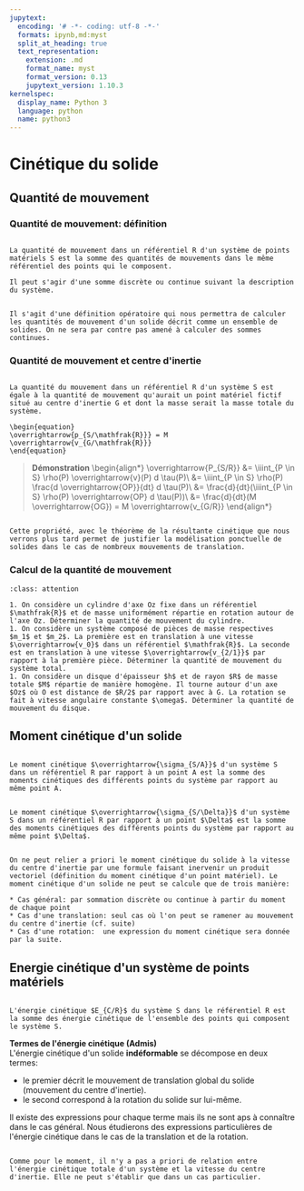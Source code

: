 ```yaml
---
jupytext:
  encoding: '# -*- coding: utf-8 -*-'
  formats: ipynb,md:myst
  split_at_heading: true
  text_representation:
    extension: .md
    format_name: myst
    format_version: 0.13
    jupytext_version: 1.10.3
kernelspec:
  display_name: Python 3
  language: python
  name: python3
---
```

# Cinétique du solide

## Quantité de mouvement

### Quantité de mouvement: définition

````{important} __Définition : Quantité de mouvement d'un système de points__

La quantité de mouvement dans un référentiel R d'un système de points matériels S est la somme des quantités de mouvements dans le même référentiel des points qui le composent.

Il peut s'agir d'une somme discrète ou continue suivant la description du système.

````

````{dropdown} Remarque

Il s'agit d'une définition opératoire qui nous permettra de calculer les quantités de mouvement d'un solide décrit comme un ensemble de solides. On ne sera par contre pas amené à calculer des sommes continues.

````

### Quantité de mouvement et centre d'inertie

````{important} __Fondamental : Quantité de mouvement et centre d'inertie__

La quantité du mouvement dans un référentiel R d'un système S est égale à la quantité de mouvement qu'aurait un point matériel fictif situé au centre d'inertie G et dont la masse serait la masse totale du système.

\begin{equation}
\overrightarrow{p_{S/\mathfrak{R}}} = M \overrightarrow{v_{G/\mathfrak{R}}}
\end{equation}
````


>__Démonstration__
>\begin{align*}
\overrightarrow{P_{S/R}} &= \iiint_{P \in S} \rho(P) \overrightarrow{v}(P) d \tau(P)\\
&= \iiint_{P \in S} \rho(P) \frac{d \overrightarrow{OP}}{dt} d \tau(P)\\
&= \frac{d}{dt}(\iiint_{P \in S} \rho(P) \overrightarrow{OP} d \tau(P))\\
&= \frac{d}{dt}(M \overrightarrow{OG}) = M \overrightarrow{v_{G/R}}
\end{align*}
````{dropdown} Remarque

Cette propriété, avec le théorème de la résultante cinétique que nous verrons plus tard permet de justifier la modélisation ponctuelle de solides dans le cas de nombreux mouvements de translation.

````

### Calcul de la quantité de mouvement

````{admonition} Exercice 
:class: attention

1. On considère un cylindre d'axe Oz fixe dans un référentiel $\mathfrak{R}$ et de masse uniformément répartie en rotation autour de l'axe Oz. Déterminer la quantité de mouvement du cylindre.
1. On considère un système composé de pièces de masse respectives $m_1$ et $m_2$. La première est en translation à une vitesse $\overrightarrow{v_0}$ dans un référentiel $\mathfrak{R}$. La seconde est en translation à une vitesse $\overrightarrow{v_{2/1}}$ par rapport à la première pièce. Déterminer la quantité de mouvement du système total.
1. On considère un disque d'épaisseur $h$ et de rayon $R$ de masse totale $M$ répartie de manière homogène. Il tourne autour d'un axe $Oz$ où O est distance de $R/2$ par rapport avec à G. La rotation se fait à vitesse angulaire constante $\omega$. Déterminer la quantité de mouvement du disque.

````

## Moment cinétique d'un solide

````{important} __Définition : Moment cinétique par rapport à un point__

Le moment cinétique $\overrightarrow{\sigma_{S/A}}$ d'un système S dans un référentiel R par rapport à un point A est la somme des moments cinétiques des différents points du système par rapport au même point A.

````

````{important} __Définition : Moment cinétique par rapport à un axe__

Le moment cinétique $\overrightarrow{\sigma_{S/\Delta}}$ d'un système S dans un référentiel R par rapport à un point $\Delta$ est la somme des moments cinétiques des différents points du système par rapport au même point $\Delta$.

````

````{attention}

On ne peut relier a priori le moment cinétique du solide à la vitesse du centre d'inertie par une formule faisant inervenir un produit vectoriel (définition du moment cinétique d'un point matériel). Le moment cinétique d'un solide ne peut se calcule que de trois manière:

* Cas général: par sommation discrète ou continue à partir du moment de chaque point
* Cas d'une translation: seul cas où l'on peut se ramener au mouvement du centre d'inertie (cf. suite)
* Cas d'une rotation:  une expression du moment cinétique sera donnée par la suite.

````

## Energie cinétique d'un système de points matériels

````{important} __Définition : Energie cinétique d'un système de point matériel__

L'énergie cinétique $E_{C/R}$ du système S dans le référentiel R est la somme des énergie cinétique de l'ensemble des points qui composent le système S.

````


__Termes de l'énergie cinétique (Admis)__  
L'énergie cinétique d'un solide __indéformable__ se décompose en deux termes:

* le premier décrit le mouvement de translation global du solide (mouvement du centre d'inertie).
* le second correspond à la rotation du solide sur lui-même.

Il existe des expressions pour chaque terme mais ils ne sont aps à connaître dans le cas général. Nous étudierons des expressions particulières de l'énergie cinétique dans le cas de la translation et de la rotation.


````{attention}

Comme pour le moment, il n'y a pas a priori de relation entre l'énergie cinétique totale d'un système et la vitesse du centre d'inertie. Elle ne peut s'établir que dans un cas particulier.

````

